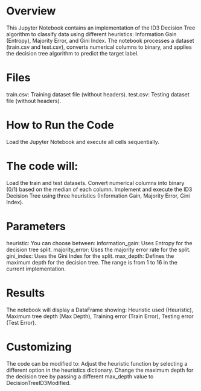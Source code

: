 # Overview
This Jupyter Notebook contains an implementation of the ID3 Decision Tree algorithm to classify data using different heuristics: Information Gain (Entropy), Majority Error, and Gini Index. The notebook processes a dataset (train.csv and test.csv), converts numerical columns to binary, and applies the decision tree algorithm to predict the target label.

# Files
train.csv: Training dataset file (without headers).
test.csv: Testing dataset file (without headers).

# How to Run the Code
Load the Jupyter Notebook and execute all cells sequentially.
# The code will:
Load the train and test datasets.
Convert numerical columns into binary (0/1) based on the median of each column.
Implement and execute the ID3 Decision Tree using three heuristics (Information Gain, Majority Error, Gini Index).

# Parameters
heuristic: You can choose between:
  information_gain: Uses Entropy for the decision tree split.
  majority_error: Uses the majority error rate for the split.
  gini_index: Uses the Gini Index for the split.
max_depth: Defines the maximum depth for the decision tree. The range is from 1 to 16 in the current implementation.

# Results
The notebook will display a DataFrame showing:
  Heuristic used (Heuristic),
  Maximum tree depth (Max Depth),
  Training error (Train Error),
  Testing error (Test Error).

# Customizing
The code can be modified to:
  Adjust the heuristic function by selecting a different option in the heuristics dictionary.
  Change the maximum depth for the decision tree by passing a different max_depth value to DecisionTreeID3Modified.
